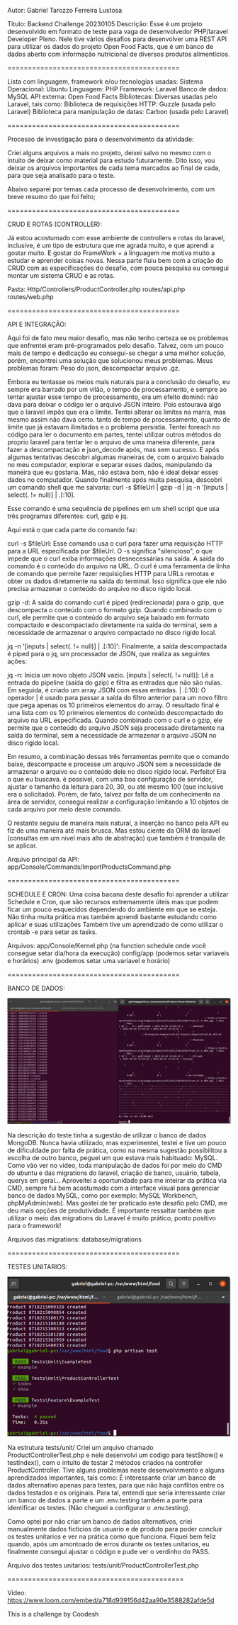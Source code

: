 Autor: Gabriel Tarozzo Ferreira Lustosa

Titulo: Backend Challenge 20230105
Descrição: Esse é um projeto desenvolvido em formato de teste para vaga de desenvolvedor PHP/laravel Developer Pleno.
Nele tive vários desafios para desenvolver uma REST API para utilizar os dados do projeto Open Food Facts, que é um banco de dados aberto com informação nutricional de diversos produtos alimentícios.

==========================================

Lista com linguagem, framework e/ou tecnologias usadas:
Sistema Operacional: Ubuntu
Linguagem: PHP
Framework: Laravel
Banco de dados: MySQL
API externa: Open Food Facts
Bibliotecas: Diversas usadas pelo Laravel, tais como:
Biblioteca de requisições HTTP: Guzzle (usada pelo Laravel)
Biblioteca para manipulação de datas: Carbon (usada pelo Laravel)

==========================================

Processo de investigação para o desenvolvimento da atividade:

Criei alguns arquivos a mais no projeto, deixei salvo no mesmo com o intuito de deixar como material para estudo futuramente. Dito isso, vou deixar os arquivos importantes de cada tema marcados ao final de cada, para que seja analisado para o teste.

Abaixo separei por temas cada processo de desenvolvimento, com um breve resumo do que foi feito;

==========================================

CRUD E ROTAS (CONTROLLER):

Já estou acostumado com esse ambiente de controllers e rotas do laravel, inclusive, é um tipo de estrutura que me agrada muito, e que aprendi a gostar muito. E gostar do FrameWork + a linguagem me motiva muito a estudar e aprender coisas novas. Nessa parte fluiu bem com a criação do CRUD com as especificações do desafio, com pouca pesquisa eu consegui montar um sistema CRUD e as rotas.

Pasta: Http/Controllers/ProductController.php
       routes/api.php
       routes/web.php

==========================================

API E INTEGRAÇÃO:

Aqui foi de fato meu maior desafio, mas não tenho certeza se os problemas que enfrentei eram pré-programados pelo desafio.
Talvez, com um pouco mais de tempo e dedicação eu consegui-se chegar a uma melhor solução, porém, encontrei uma solução que solucionou meus problemas. Meus problemas foram: Peso do json, descompactar arquivo .gz.

Embora eu tentasse os meios mais naturais para a conclusão do desafio, eu sempre era barrado por um vilão, o tempo de processamento, e sempre ao tentar ajustar esse tempo de processamento, era um efeito dominó: não dava para deixar o código ler o arquivo JSON inteiro. Pois estourava algo que o laravel impôs que era o limite. Tentei alterar os limites na marra, mas mesmo assim não dava certo. tanto de tempo de processamento, quanto de limite que já estavam ilimitados e o problema persistia. Tentei foreach no código para ler o documento em partes, tentei utilizar outros métodos do proprio laravel para tentar ler o arquivo de uma maneira diferente, para fazer a descompactação e json_decode após, mas sem sucesso. E após algumas tentativas descobri algumas maneiras de, com o arquivo baixado no meu computador, explorar e separar esses dados, manipulando da maneira que eu gostaria. Mas, não estava bom, não é ideal deixar esses dados no computador. Quando finalmente após muita pesquisa, descobri um comando shell que me salvaria: curl -s $fileUrl | gzip -d | jq -n '[inputs | select(. != null)] | .[:10].

Esse comando é uma sequência de pipelines em um shell script que usa três programas diferentes: curl, gzip e jq. 

Aqui está o que cada parte do comando faz:

curl -s $fileUrl: Esse comando usa o curl para fazer uma requisição HTTP para a URL especificada por $fileUrl. O -s significa "silencioso", o que impede que o curl exiba informações desnecessárias na saída. A saída do comando é o conteúdo do arquivo na URL. O curl é uma ferramenta de linha de comando que permite fazer requisições HTTP para URLs remotas e obter os dados diretamente na saída do terminal. Isso significa que ele não precisa armazenar o conteúdo do arquivo no disco rígido local.

gzip -d: A saída do comando curl é piped (redirecionada) para o gzip, que descompacta o conteúdo com o formato gzip. Quando combinado com o curl, ele permite que o conteúdo do arquivo seja baixado em formato compactado e descompactado diretamente na saída do terminal, sem a necessidade de armazenar o arquivo compactado no disco rígido local.

jq -n '[inputs | select(. != null)] | .[:10]': Finalmente, a saída descompactada é piped para o jq, um processador de JSON, que realiza as seguintes ações:

jq -n: Inicia um novo objeto JSON vazio.
[inputs | select(. != null)]: Lê a entrada do pipeline (saída do gzip) e filtra as entradas que não são nulas. Em seguida, é criado um array JSON com essas entradas.
| .[:10]: O operador | é usado para passar a saída do filtro anterior para um novo filtro que pega apenas os 10 primeiros elementos do array.
O resultado final é uma lista com os 10 primeiros elementos do conteúdo descompactado do arquivo na URL especificada. Quando combinado com o curl e o gzip, ele permite que o conteúdo do arquivo JSON seja processado diretamente na saída do terminal, sem a necessidade de armazenar o arquivo JSON no disco rígido local.

Em resumo, a combinação dessas três ferramentas permite que o comando baixe, descompacte e processe um arquivo JSON sem a necessidade de armazenar o arquivo ou o conteúdo dele no disco rígido local. Perfeito! Era o que eu buscava. é possivel, com uma boa configuração de servidor, ajustar o tamanho da leitura para 20, 30, ou até mesmo 100 (que inclusive era o solicitado). Porém, de fato, talvez por falta de um conhecimento na área de servidor, consegui realizar a configuração limitando a 10 objetos de cada arquivo por meio deste comando.

O restante seguiu de maneira mais natural, a inserção no banco pela API eu fiz de uma maneira até mais brusca. Mas estou ciente da ORM do laravel (consultas em um nivel mais alto de abstração) que também é tranquila de se aplicar.

Arquivo principal da API: app/Console/Commands/ImportProductsCommand.php


==========================================

SCHEDULE E CRON:
Uma coisa bacana deste desafio foi aprender a utilizar Schedule e Cron, que são recursos extremamente úteis mas que podem ficar um pouco esquecidos dependendo do ambiente em que se esteja. Não tinha muita prática mas também aprendi bastante estudando como aplicar e suas utilizações
Também tive um aprendizado de como utilizar o crontab -e para setar as tasks.

Arquivos: app/Console/Kernel.php (na function schedule onde você consegue setar dia/hora da execução)
          config/app (podemos setar variaveis e horários)
          .env (podemos setar uma variavel e horário)

==========================================

BANCO DE DADOS:

![produtos e cadastro banco](https://github.com/Dipezork/Products-Parser-20230105/blob/master/img2.png)

Na descrição do teste tinha a sugestão de utilizar o banco de dados MongoDB. Nunca havia utilizado, mas experimentei, testei e tive um pouco de dificuldade por falta de prática, como na mesma sugestão possibilitou a escolha de outro banco, peguei um que estava mais habituado: MySQL.
Como vão ver no video, toda manipulação de dados foi por meio do CMD do ubuntu e das migrations do laravel, criação de banco, usuário, tabela, querys em geral... Aproveitei a oportunidade para me inteirar da prática via CMD, sempre fui bem acostumado com a interface visual para gerenciar banco de dados MySQL, como por exemplo: MySQL Workbench, phpMyAdmin(web). Mas gostei de ter praticado este desafio pelo CMD, me deu mais opções de produtividade. É importante ressaltar também que utilizar o meio das migrations do Laravel é muito prático, ponto positivo para o framework! 

Arquivos das migrations: database/migrations

==========================================

TESTES UNITARIOS:

![produtos e cadastro banco](https://github.com/Dipezork/Products-Parser-20230105/blob/master/img1.png)

Na estrutura tests/unit/
Criei um arquivo chamado ProductControllerTest.php e nele desenvolvi um codigo para testShow() e testIndex(), com o intuito de testar 2 métodos criados na controller ProductController. Tive alguns problemas neste desenvolvimento e alguns aprendizados importantes, tais como:
É interessante criar um banco de dados alternativo apenas para testes, para que não haja conflitos entre os dados testados e os originais.
Para tal, entendi que seria interessante criar um banco de dados a parte e um .env.testing também a parte para identificar os testes. (Não cheguei a configurar o .env.testing).

Como optei por não criar um banco de dados alternativos, criei manualmente dados ficticios de usuario e de produto para poder concluir os testes unitarios e ver na prática como que funciona. Fiquei bem feliz quando, após um amontoado de erros durante os testes unitarios, eu finalmente consegui ajustar o código e pude ver o verdinho do PASS.

Arquivo dos testes unitarios: tests/unit/ProductControllerTest.php

===========================================

Video: https://www.loom.com/embed/a718d939156d42aa90e3588282afde5d

This is a challenge by Coodesh

